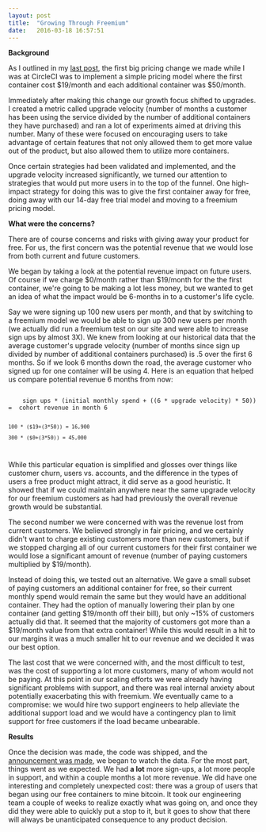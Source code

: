 ```yaml
---
layout: post
title:  "Growing Through Freemium"
date:   2016-03-18 16:57:51
---
```


<b>Background</b>

As I outlined in my <a href="http://nickgottlieb.com/2016/03/05/growth-at-a-startup/">last post</a>, the first big pricing change we made while I was at CircleCI was to implement a simple pricing model where the first container cost $19/month and each additional container was $50/month. 

Immediately after making this change our growth focus shifted to upgrades. I created a metric called upgrade velocity (number of months a customer has been using the service divided by the number of additional containers they have purchased) and ran a lot of experiments aimed at driving this number. Many of these were focused on encouraging users to take advantage of certain features that not only allowed them to get more value out of the product, but also allowed them to utilize more containers.

Once certain strategies had been validated and implemented, and the upgrade velocity increased significantly, we turned our attention to strategies that would put more users in to the top of the funnel. One high-impact strategy for doing this was to give the first container away for free, doing away with our 14-day free trial model and moving to a freemium pricing model.

<b>What were the concerns?</b>

There are of course concerns and risks with giving away your product for free. For us, the first concern was the potential revenue that we would lose from both current and future customers.

We began by taking a look at the potential revenue impact on future users. Of course if we  charge $0/month rather than $19/month for the the first container, we're going to be making a lot less money, but  we wanted to get an idea of what the impact would be 6-months in to a customer's life cycle. 

Say we were signing up 100 new users per month, and that by switching to a freemium model we would be able to sign up 300 new users per month (we actually did run a freemium test on our site and were able to increase sign ups by almost 3X). We knew from looking at our historical data that the average customer's upgrade velocity (number of months since sign up divided by number of additional containers purchased) is .5 over the first 6 months. So if we look 6 months down the road, the average customer who signed up for one container will be using 4. Here is an equation that helped us compare potential revenue 6 months from now:
 
<code>
	sign ups * (initial monthly spend + ((6 * upgrade velocity) * 50)) =  cohort revenue in month 6

	100 * ($19+(3*50)) = 16,900

	300 * ($0+(3*50)) = 45,000
</code>
 
While this particular equation is simplified and glosses over things like customer churn, users vs. accounts, and the difference in the types of users a free product might attract, it did serve as a good heuristic. It showed that if we could maintain anywhere near the same upgrade velocity for our freemium customers as had had previously the overall revenue growth would be substantial.

The second number we were concerned with was the revenue lost from current customers. We believed strongly in fair pricing, and we certainly didn't want to charge existing customers more than new customers, but if we stopped charging all of our current customers for their first container we would lose a significant amount of revenue (number of paying customers multiplied by $19/month).

Instead of doing this, we tested out an alternative. We gave a small subset of paying customers an additional container for free, so their current monthly spend would remain the same but they would have an additional container. They had the option of manually lowering their plan by one container (and getting $19/month off their bill), but only ~15% of customers actually did that. It seemed that the majority of customers got more than a $19/month value from that extra container! While this would result in a hit to our margins it was a much smaller hit to our revenue and we decided it was our best option.

The last cost that we were concerned with, and the most difficult to test, was the cost of supporting a lot more customers, many of whom would not be paying. At this point in our scaling efforts we were already having significant problems with support, and there was real internal anxiety about potentially exacerbating this with freemium. We eventually came to a compromise: we would hire two support engineers to help alleviate the additional support load and we would have a contingency plan to limit support for free customers if the load became unbearable. 

<b>Results</b>

Once the decision was made, the code was shipped, and the <a href="https://circleci.com/blog/continuous-integration-and-deployment-on-circleci-just-got-better-now-its-free/
" target="_blank">announcement was made</a>, we began to watch the data. For the most part, things went as we expected. We had <b>a lot</b> more sign-ups, a lot more people in support, and within a couple months a lot more revenue. We did have one interesting and completely unexpected cost: there was a group of users that began using our free containers to mine bitcoin. It took our engineering team a couple of weeks to realize exactly what was going on, and once they did they were able to quickly put a stop to it, but it goes to show that there will always be unanticipated consequence to any product decision. 




